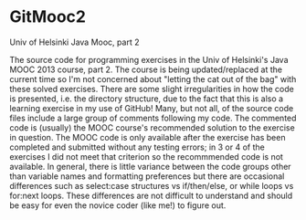 # GitMooc2
Univ of Helsinki Java Mooc, part 2

The source code for programming exercises in the Univ of Helsinki's Java MOOC 2013 course, part 2. The course is being updated/replaced at the current time so I'm not concerned about "letting the cat out of the bag" with these solved exercises. There are some slight irregularities in how the code is presented, i.e. the directory structure, due to the fact that this is also a learning exercise in my use of GitHub! Many, but not all, of the source code files include a large group of comments following my code. The commented code is (usually) the MOOC course's recommended solution to the exercise in question. The MOOC code is only available after the exercise has been completed and submitted without any testing errors; in 3 or 4 of the exercises I did not meet that criterion so the recommmended code is not available.  In general, there is little variance between the code groups other than variable names and formatting preferences but there are occasional differences such as select:case structures vs if/then/else, or while loops vs for:next loops. These differences are not difficult to understand and should be easy for even the novice coder (like me!) to figure out.
